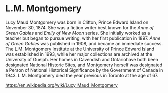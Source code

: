 # L.M. Montgomery

Lucy Maud Montgomery was born in Clifton, Prince Edward Island on November 30, 1874. She was a fiction writer best known for the _Anne of Green Gables_ and _Emily of New Moon_ series.
She initially worked as a teacher but began to pursue writing, with her first publication in 1897. 
_Anne of Green Gables_ was published in 1908, and became an immediate success. 
The L.M. Montgomery Institute at the University of Prince Edward Island was established in 1993, while her major collections are archived at the University of Guelph. 
Her homes in Cavendish and Ontariohave both been designated National Historic Sites, and Montgomery herself was designated a Person of National Historical Significance by the Government of Canada in 1943. L.M. Montgomery died the year previous in Toronto at the age of 67. 

https://en.wikipedia.org/wiki/Lucy_Maud_Montgomery
